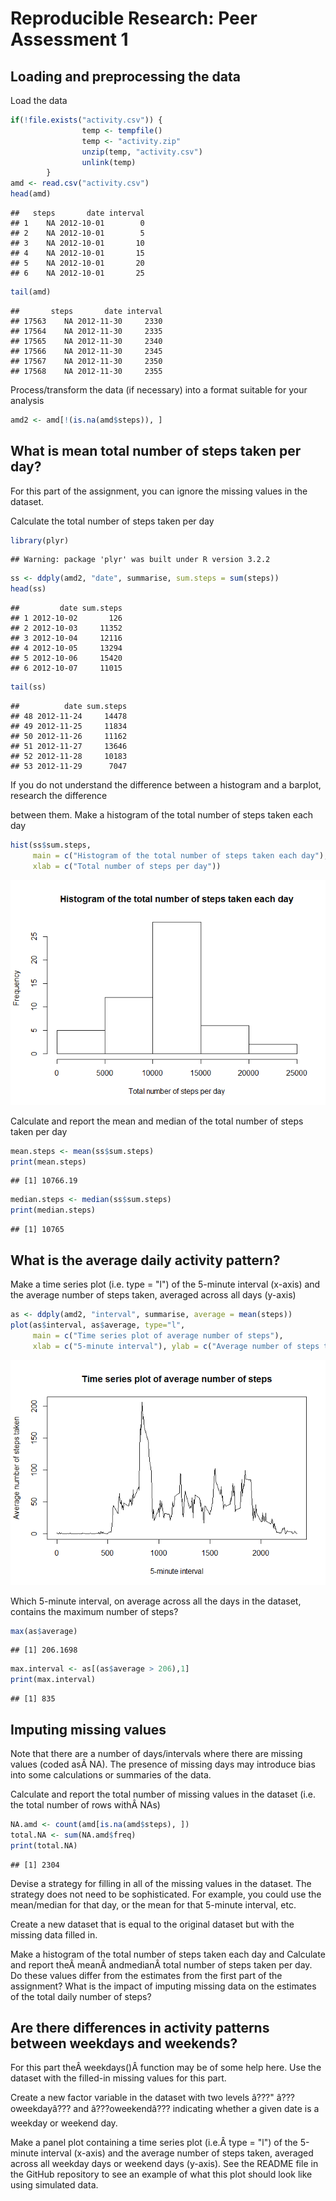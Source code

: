 # Reproducible Research: Peer Assessment 1


## Loading and preprocessing the data
Load the data

```r
if(!file.exists("activity.csv")) {
                temp <- tempfile()
                temp <- "activity.zip"
                unzip(temp, "activity.csv")
                unlink(temp)
        }
amd <- read.csv("activity.csv")
head(amd)
```

```
##   steps       date interval
## 1    NA 2012-10-01        0
## 2    NA 2012-10-01        5
## 3    NA 2012-10-01       10
## 4    NA 2012-10-01       15
## 5    NA 2012-10-01       20
## 6    NA 2012-10-01       25
```

```r
tail(amd)
```

```
##       steps       date interval
## 17563    NA 2012-11-30     2330
## 17564    NA 2012-11-30     2335
## 17565    NA 2012-11-30     2340
## 17566    NA 2012-11-30     2345
## 17567    NA 2012-11-30     2350
## 17568    NA 2012-11-30     2355
```

Process/transform the data (if necessary) into a format suitable for your analysis


```r
amd2 <- amd[!(is.na(amd$steps)), ]
```

## What is mean total number of steps taken per day?
For this part of the assignment, you can ignore the missing values in the dataset.

Calculate the total number of steps taken per day


```r
library(plyr)
```

```
## Warning: package 'plyr' was built under R version 3.2.2
```

```r
ss <- ddply(amd2, "date", summarise, sum.steps = sum(steps))
head(ss)
```

```
##         date sum.steps
## 1 2012-10-02       126
## 2 2012-10-03     11352
## 3 2012-10-04     12116
## 4 2012-10-05     13294
## 5 2012-10-06     15420
## 6 2012-10-07     11015
```

```r
tail(ss)
```

```
##          date sum.steps
## 48 2012-11-24     14478
## 49 2012-11-25     11834
## 50 2012-11-26     11162
## 51 2012-11-27     13646
## 52 2012-11-28     10183
## 53 2012-11-29      7047
```
If you do not understand the difference between a histogram and a barplot, research the difference

between them. Make a histogram of the total number of steps taken each day

```r
hist(ss$sum.steps, 
     main = c("Histogram of the total number of steps taken each day"), 
     xlab = c("Total number of steps per day"))
```

![](PA1_template_files/figure-html/unnamed-chunk-4-1.png) 
 

Calculate and report the mean and median of the total number of steps taken per day

```r
mean.steps <- mean(ss$sum.steps)
print(mean.steps)
```

```
## [1] 10766.19
```

```r
median.steps <- median(ss$sum.steps)
print(median.steps)
```

```
## [1] 10765
```

## What is the average daily activity pattern?
Make a time series plot (i.e. type = "l") of the 5-minute interval (x-axis) and the average number of steps taken, averaged across all days (y-axis)

```r
as <- ddply(amd2, "interval", summarise, average = mean(steps))
plot(as$interval, as$average, type="l", 
     main = c("Time series plot of average number of steps"), 
     xlab = c("5-minute interval"), ylab = c("Average number of steps taken"))
```

![](PA1_template_files/figure-html/unnamed-chunk-6-1.png) 
 

Which 5-minute interval, on average across all the days in the dataset, contains the maximum number of steps?

```r
max(as$average)
```

```
## [1] 206.1698
```

```r
max.interval <- as[(as$average > 206),1]
print(max.interval)
```

```
## [1] 835
```


## Imputing missing values
Note that there are a number of days/intervals where there are missing values (coded asÂ NA). The presence of missing days may introduce bias into some calculations or summaries of the data.

Calculate and report the total number of missing values in the dataset (i.e. the total number of rows withÂ NAs)

```r
NA.amd <- count(amd[is.na(amd$steps), ])
total.NA <- sum(NA.amd$freq)
print(total.NA)
```

```
## [1] 2304
```
 

Devise a strategy for filling in all of the missing values in the dataset. The strategy does not need to be sophisticated. For example, you could use the mean/median for that day, or the mean for that 5-minute interval, etc.

 

Create a new dataset that is equal to the original dataset but with the missing data filled in.

 

Make a histogram of the total number of steps taken each day and Calculate and report theÂ meanÂ andmedianÂ total number of steps taken per day. Do these values differ from the estimates from the first part of the assignment? What is the impact of imputing missing data on the estimates of the total daily number of steps?



## Are there differences in activity patterns between weekdays and weekends?
For this part theÂ weekdays()Â function may be of some help here. Use the dataset with the filled-in missing values for this part.

Create a new factor variable in the dataset with two levels â???" â???oweekdayâ??? and â???oweekendâ??? indicating whether a given date is a weekday or weekend day.

 

Make a panel plot containing a time series plot (i.e.Â type = "l") of the 5-minute interval (x-axis) and the average number of steps taken, averaged across all weekday days or weekend days (y-axis). See the README file in the GitHub repository to see an example of what this plot should look like using simulated data.

